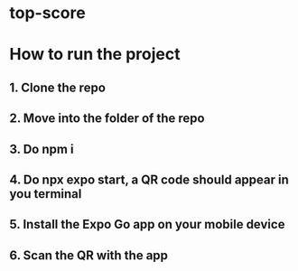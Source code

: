 # top-score

# How to run the project 

## 1. Clone the repo 

## 2. Move into the folder of the repo

## 3. Do npm i

## 4. Do npx expo start, a QR code should appear in you terminal

## 5. Install the Expo Go app on your mobile device

## 6. Scan the QR with the app
